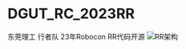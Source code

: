 # DGUT_RC_2023RR
东莞理工 行者队 23年Robocon RR代码开源
![RR架构](https://github.com/ForgetMelody/DGUT_RC_2023RR/assets/28036853/11bd049d-a10b-4bbd-82f6-98f3d087a102)
